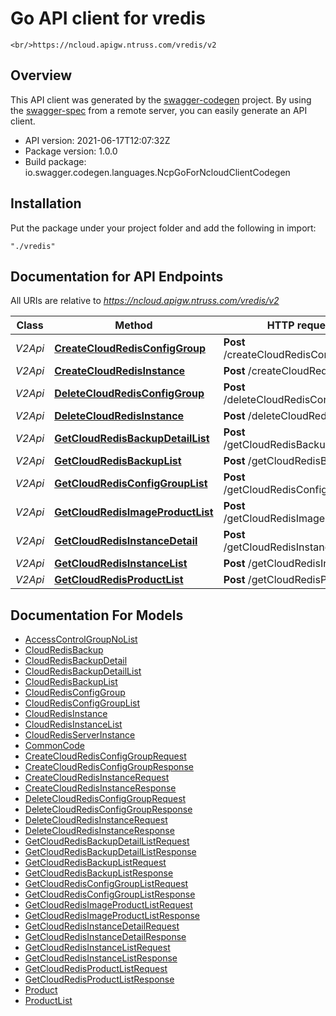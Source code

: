 # Go API client for vredis

    <br/>https://ncloud.apigw.ntruss.com/vredis/v2

## Overview
This API client was generated by the [swagger-codegen](https://github.com/swagger-api/swagger-codegen) project.  By using the [swagger-spec](https://github.com/swagger-api/swagger-spec) from a remote server, you can easily generate an API client.

- API version: 2021-06-17T12:07:32Z
- Package version: 1.0.0
- Build package: io.swagger.codegen.languages.NcpGoForNcloudClientCodegen

## Installation
Put the package under your project folder and add the following in import:
```
"./vredis"
```

## Documentation for API Endpoints

All URIs are relative to *https://ncloud.apigw.ntruss.com/vredis/v2*

Class | Method | HTTP request | Description
------------ | ------------- | ------------- | -------------
*V2Api* | [**CreateCloudRedisConfigGroup**](docs/V2Api.md#createcloudredisconfiggroup) | **Post** /createCloudRedisConfigGroup | 
*V2Api* | [**CreateCloudRedisInstance**](docs/V2Api.md#createcloudredisinstance) | **Post** /createCloudRedisInstance | 
*V2Api* | [**DeleteCloudRedisConfigGroup**](docs/V2Api.md#deletecloudredisconfiggroup) | **Post** /deleteCloudRedisConfigGroup | 
*V2Api* | [**DeleteCloudRedisInstance**](docs/V2Api.md#deletecloudredisinstance) | **Post** /deleteCloudRedisInstance | 
*V2Api* | [**GetCloudRedisBackupDetailList**](docs/V2Api.md#getcloudredisbackupdetaillist) | **Post** /getCloudRedisBackupDetailList | 
*V2Api* | [**GetCloudRedisBackupList**](docs/V2Api.md#getcloudredisbackuplist) | **Post** /getCloudRedisBackupList | 
*V2Api* | [**GetCloudRedisConfigGroupList**](docs/V2Api.md#getcloudredisconfiggrouplist) | **Post** /getCloudRedisConfigGroupList | 
*V2Api* | [**GetCloudRedisImageProductList**](docs/V2Api.md#getcloudredisimageproductlist) | **Post** /getCloudRedisImageProductList | 
*V2Api* | [**GetCloudRedisInstanceDetail**](docs/V2Api.md#getcloudredisinstancedetail) | **Post** /getCloudRedisInstanceDetail | 
*V2Api* | [**GetCloudRedisInstanceList**](docs/V2Api.md#getcloudredisinstancelist) | **Post** /getCloudRedisInstanceList | 
*V2Api* | [**GetCloudRedisProductList**](docs/V2Api.md#getcloudredisproductlist) | **Post** /getCloudRedisProductList | 


## Documentation For Models

 - [AccessControlGroupNoList](docs/AccessControlGroupNoList.md)
 - [CloudRedisBackup](docs/CloudRedisBackup.md)
 - [CloudRedisBackupDetail](docs/CloudRedisBackupDetail.md)
 - [CloudRedisBackupDetailList](docs/CloudRedisBackupDetailList.md)
 - [CloudRedisBackupList](docs/CloudRedisBackupList.md)
 - [CloudRedisConfigGroup](docs/CloudRedisConfigGroup.md)
 - [CloudRedisConfigGroupList](docs/CloudRedisConfigGroupList.md)
 - [CloudRedisInstance](docs/CloudRedisInstance.md)
 - [CloudRedisInstanceList](docs/CloudRedisInstanceList.md)
 - [CloudRedisServerInstance](docs/CloudRedisServerInstance.md)
 - [CommonCode](docs/CommonCode.md)
 - [CreateCloudRedisConfigGroupRequest](docs/CreateCloudRedisConfigGroupRequest.md)
 - [CreateCloudRedisConfigGroupResponse](docs/CreateCloudRedisConfigGroupResponse.md)
 - [CreateCloudRedisInstanceRequest](docs/CreateCloudRedisInstanceRequest.md)
 - [CreateCloudRedisInstanceResponse](docs/CreateCloudRedisInstanceResponse.md)
 - [DeleteCloudRedisConfigGroupRequest](docs/DeleteCloudRedisConfigGroupRequest.md)
 - [DeleteCloudRedisConfigGroupResponse](docs/DeleteCloudRedisConfigGroupResponse.md)
 - [DeleteCloudRedisInstanceRequest](docs/DeleteCloudRedisInstanceRequest.md)
 - [DeleteCloudRedisInstanceResponse](docs/DeleteCloudRedisInstanceResponse.md)
 - [GetCloudRedisBackupDetailListRequest](docs/GetCloudRedisBackupDetailListRequest.md)
 - [GetCloudRedisBackupDetailListResponse](docs/GetCloudRedisBackupDetailListResponse.md)
 - [GetCloudRedisBackupListRequest](docs/GetCloudRedisBackupListRequest.md)
 - [GetCloudRedisBackupListResponse](docs/GetCloudRedisBackupListResponse.md)
 - [GetCloudRedisConfigGroupListRequest](docs/GetCloudRedisConfigGroupListRequest.md)
 - [GetCloudRedisConfigGroupListResponse](docs/GetCloudRedisConfigGroupListResponse.md)
 - [GetCloudRedisImageProductListRequest](docs/GetCloudRedisImageProductListRequest.md)
 - [GetCloudRedisImageProductListResponse](docs/GetCloudRedisImageProductListResponse.md)
 - [GetCloudRedisInstanceDetailRequest](docs/GetCloudRedisInstanceDetailRequest.md)
 - [GetCloudRedisInstanceDetailResponse](docs/GetCloudRedisInstanceDetailResponse.md)
 - [GetCloudRedisInstanceListRequest](docs/GetCloudRedisInstanceListRequest.md)
 - [GetCloudRedisInstanceListResponse](docs/GetCloudRedisInstanceListResponse.md)
 - [GetCloudRedisProductListRequest](docs/GetCloudRedisProductListRequest.md)
 - [GetCloudRedisProductListResponse](docs/GetCloudRedisProductListResponse.md)
 - [Product](docs/Product.md)
 - [ProductList](docs/ProductList.md)

